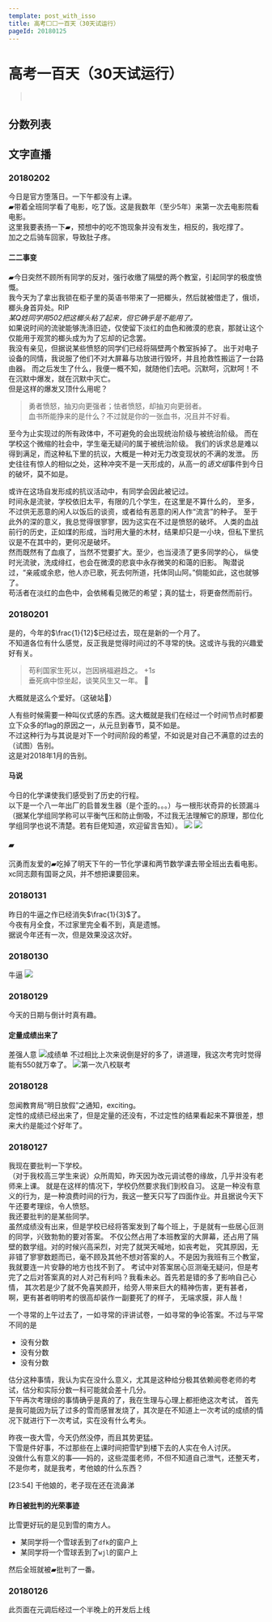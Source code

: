```yaml
---
template: post_with_isso
title: 高考⬜⬜一百天（30天试运行）
pageId: 20180125
---
```


# 高考<span class="fa fa-square-o"></span><span class="fa fa-square-o"></span>一百天（30天试运行）
> <span id="poem">&nbsp;</span>

## 分数列表

<canvas id="scoreChart"></canvas>

## 文字直播

<div id="textLive">

### 20180202
今日是官方堕落日。一下午都没有上课。  
&#x25B0;带着全班同学看了电影，吃了饭。这是我数年（至少5年）来第一次去电影院看电影。  
这里我要表扬一下&#x25B0;，预想中的吃不饱现象并没有发生，相反的，我吃撑了。  
加之之后骑车回家，导致肚子疼。  

#### 二二事变
&#x25B0;今日突然不顾所有同学的反对，强行收缴了隔壁的两个教室，引起同学的极度愤慨。  
我今天为了拿出我锁在柜子里的英语书带来了一把榔头，然后就被借走了，俄顷，榔头身首异处。RIP  
*某Q姓同学用502把这榔头粘了起来，但它确乎是不能用了。*  
如果说时间的流驶能够洗涤旧迹，仅使留下淡红的血色和微漠的悲哀，那就让这个仅能用于观赏的榔头成为为了忘却的记念罢。  
我没有亲见，但据说某些愤怒的同学们已经将隔壁两个教室拆掉了。
出于对电子设备的同情，我说服了他们不对大屏幕与功放进行毁坏，并且抢救性搬运了一台路由器。
而之后发生了什么，我便一概不知，就随他们去吧。沉默呵，沉默呵！不在沉默中爆发，就在沉默中灭亡。  
但是这样的爆发又顶什么用呢？

> 勇者愤怒，抽刃向更强者；怯者愤怒，却抽刃向更弱者。  
> 血书所能挣来的是什么？不过就是你的一张血书，况且并不好看。  

至今为止实现过的所有政体中，不可避免的会出现统治阶级与被统治阶级。
而在学校这个微缩的社会中，学生毫无疑问的属于被统治阶级。
我们的诉求总是难以得到满足，而这种私下里的抗议，大概是一种对无力改变现状的不满的发泄。
历史往往有惊人的相似之处，这种冲突不是一天形成的，从高一的*语文组*事件到今日的破坏，莫不如是。

或许在这场自发形成的抗议活动中，有同学会因此被记过。  
时间永是流驶，学校依旧太平，有限的几个学生，在这里是不算什么的，
至多，不过供无恶意的闲人以饭后的谈资，或者给有恶意的闲人作“流言”的种子。
至于此外的深的意义，我总觉得很寥寥，因为这实在不过是愤怒的破坏。
人类的血战前行的历史，正如煤的形成，当时用大量的木材，结果却只是一小块，但私下里抗议是不在其中的，更何况是破坏。  
然而既然有了血痕了，当然不觉要扩大。至少，也当浸渍了更多同学的心，
纵使时光流驶，洗成绯红，也会在微漠的悲哀中永存微笑的和蔼的旧影。
陶潜说过，“亲戚或余悲，他人亦已歌，死去何所道，托体同山阿。”倘能如此，这也就够了。  
苟活者在淡红的血色中，会依稀看见微茫的希望；真的猛士，将更奋然而前行。

### 20180201
是的，今年的$\frac{1}{12}$已经过去，现在是新的一个月了。  
不知道各位有什么感觉，反正我是觉得时间过的不寻常的快。这或许与我的兴趣爱好有关。

> 苟利国家生死以，岂因祸福避趋之。 $+1s$  
> 垂死病中惊坐起，谈笑风生又一年。 🐸

大概就是这么个爱好。（这破站💊）  

人有些时候需要一种叫仪式感的东西。这大概就是我们在经过一个时间节点时都要立下众多的flag的原因之一，从元旦到春节，莫不如是。  
不过这种行为与其说是对下一个时间阶段的希望，不如说是对自己不满意的过去的（试图）告别。  
这是对2018年1月的告别。

#### 马说
今日的化学课使我们感受到了历史的行程。  
以下是一个八一年出厂的启普发生器（是个歪的。。。）与一根形状奇异的长颈漏斗
（据某化学组同学称可以平衡气压和防止倒吸，不过我无法理解它的原理，那位化学组同学也说不清楚。若有巨佬知道，欢迎留言告知）。
![](https://ws1.sinaimg.cn/large/005CIC0hgy1fo1ece0oz2j30gi0xsgn4.jpg)
![](https://ws1.sinaimg.cn/large/005CIC0hgy1fo1ehhscmgj33342bc11g.jpg)

#### &#x25B0;
沉勇而友爱的&#x25B0;吃掉了明天下午的一节化学课和两节数学课去带全班出去看电影。  
xc同志颇有国哥之风，并不想把课要回来。

### 20180131
昨日的牛逼之作已经消失$\frac{1}{3}$了。  
今夜有月全食，不过家里完全看不到，真是遗憾。  
据说今年还有一次，但是效果没这次好。

### 20180130
牛逼
![](https://ws1.sinaimg.cn/large/005CIC0hly1fo000cibvfj33342bctpa.jpg)

### 20180129
今天的日期与倒计时真有趣。

#### 定量成绩出来了
差强人意
![成绩单](https://ws1.sinaimg.cn/large/005CIC0hly1fnxdic1k74j30s50133ye.jpg)
不过相比上次来说倒是好的多了，讲道理，我这次考完时觉得能有550就万幸了。
![第一次八校联考](https://ws1.sinaimg.cn/large/005CIC0hly1fnxdilf5dyj30ud013dfp.jpg)

### 20180128
忽闻教育局“明日放假”之通知，exciting。  
定性的成绩已经出来了，但是定量的还没有，不过定性的结果看起来不算很差，想来大约是能过个好年了。

### 20180127
我现在要批判一下学校。  
（对于我校高三学生来说）众所周知，昨天因为改元调试卷的缘故，几乎并没有老师来上课。
就是在这样的情况下，学校仍然要求我们到校自习。
这是一种没有意义的行为，是一种浪费时间的行为，我这一整天只写了四面作业。并且据说今天下午还要考理综，令人愤怒。  
我还要批判的是某些同学。  
虽然成绩没有出来，但是学校已经将答案发到了每个班上，于是就有一些居心叵测的同学，兴致勃勃的要对答案。
不仅公然占用了本班教室的大屏幕，还占用了隔壁的数学组。对的时候兴高采烈，对完了就哭天喊地，如丧考妣，
究其原因，无非错了寥寥数题而已，毫不顾及其他不想对答案的人。不是因为我班有三个教室，我就要连一片安静的地方也找不到了。
考试中对答案居心叵测毫无疑问，但是考完了之后对答案真的对人对己有利吗？我看未必。首先若是错的多了影响自己心情，
其次若是少了就不免喜笑颜开，给旁人带来巨大的精神伤害，更有甚者，啊，更有甚者明明考的很高却装作一副要死了的样子，
无端求膜，非人哉！

一个寻常的上午过去了，一如寻常的评讲试卷，一如寻常的争论答案。不过与平常不同的是

  - 没有分数
  - 没有分数
  - 没有分数

估分这种事情，我认为实在没什么意义，尤其是这种给分极其依赖阅卷老师的考试，估分和实际分数一科可能就会差十几分。  
下午再次考理综的事情确乎是真的了，我在生理与心理上都拒绝这次考试，
首先是我可能因为玩了过多的雪而感冒发烧了，其次是在不知道上一次考试的成绩的情况下就进行下一次考试，实在没有什么考头。

昨夜一夜大雪，今天仍然没停，而且其势更猛。  
下雪是件好事，不过那些在上课时间把雪铲到楼下去的人实在令人讨厌。  
没做什么有意义的事——妈的，这些混蛋老师，不但不知道自己泄气，还整天考，不是你考，就是我考，考他娘的什么东西？

[23:54] 干他娘的，老子现在还在流鼻涕

#### 昨日被批判的光荣事迹
比雪更好玩的是见到雪的南方人。

  - 某同学将一个雪球丢到了`dfk`的窗户上
  - 某同学将一个雪球丢到了`wjl`的窗户上

然后全班就被&#x25B0;批判了一番。

### 20180126
此页面在元调后经过一个半晚上的开发后上线

</div >

<div id='__comment'></div >

<script src="https://cdn.bootcss.com/Chart.js/2.7.1/Chart.bundle.min.js"></script>
<script src="control.js"></script>
